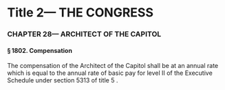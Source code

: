 
# Title 2— THE CONGRESS
### CHAPTER 28— ARCHITECT OF THE CAPITOL
#### § 1802. Compensation

The compensation of the Architect of the Capitol shall be at an annual rate which is equal to the annual rate of basic pay for level II of the Executive Schedule under section 5313 of title 5 .
